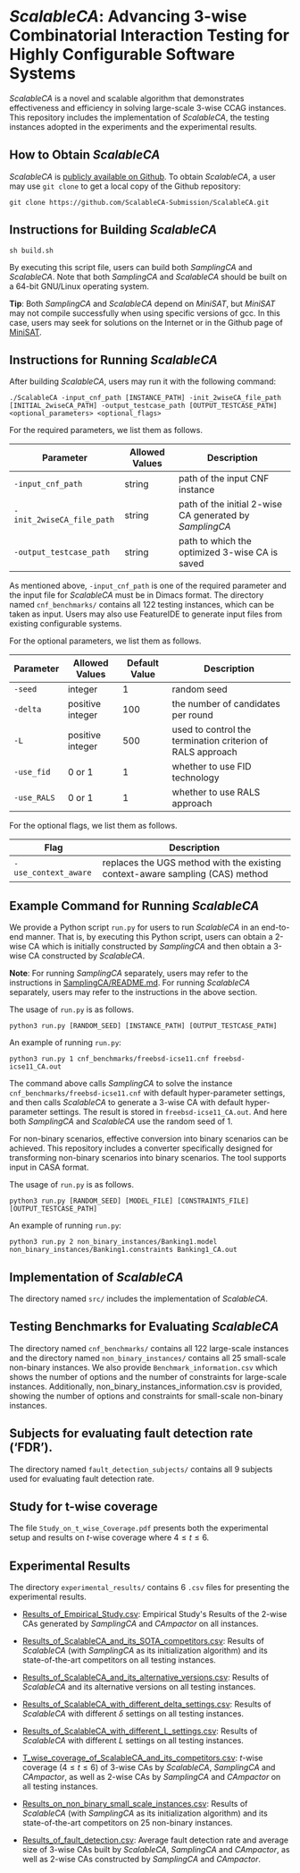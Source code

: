 # *ScalableCA*: Advancing 3-wise Combinatorial Interaction Testing for Highly Configurable Software Systems

*ScalableCA* is a novel and scalable algorithm that demonstrates effectiveness and efficiency in solving large-scale 3-wise CCAG instances. This repository includes the implementation of *ScalableCA*, the testing instances adopted in the experiments and the experimental results.

## How to Obtain *ScalableCA*

*ScalableCA* is [publicly available on Github](https://github.com/ScalableCA-Submission/ScalableCA). To obtain *ScalableCA*, a user may use `git clone` to get a local copy of the Github repository:

```
git clone https://github.com/ScalableCA-Submission/ScalableCA.git
```

## Instructions for Building *ScalableCA*

```
sh build.sh
```

By executing this script file, users can build both *SamplingCA* and *ScalableCA*. Note that both *SamplingCA* and *ScalableCA* should be built on a 64-bit GNU/Linux operating system.

**Tip**: Both *SamplingCA* and *ScalableCA* depend on *MiniSAT*, but *MiniSAT* may not compile successfully when using specific versions of gcc. In this case, users may seek for solutions on the Internet or in the Github page of [MiniSAT](https://github.com/niklasso/minisat).

## Instructions for Running *ScalableCA*

After building *ScalableCA*, users may run it with the following command: 

```
./ScalableCA -input_cnf_path [INSTANCE_PATH] -init_2wiseCA_file_path  [INITIAL_2wiseCA_PATH] -output_testcase_path [OUTPUT_TESTCASE_PATH] <optional_parameters> <optional_flags>
```

For the required parameters, we list them as follows. 

| Parameter | Allowed Values | Description |
| - | - | - |
| `-input_cnf_path` | string | path of the input CNF instance |
| `-init_2wiseCA_file_path` | string | path of the initial 2-wise CA generated by *SamplingCA* |
| `-output_testcase_path` | string | path to which the optimized 3-wise CA is saved |

As mentioned above, `-input_cnf_path` is one of the required parameter and the input file for *ScalableCA* must be in Dimacs format. The directory named `cnf_benchmarks/` contains all 122 testing instances, which can be taken as input. Users may also use FeatureIDE to generate input files from existing configurable systems.

For the optional parameters, we list them as follows.

| Parameter | Allowed Values | Default Value | Description | 
| - | - | - | - |
| `-seed` | integer | 1 | random seed |
| `-delta` | positive integer | 100 | the number of candidates per round |
| `-L` | positive integer | 500 | used to control the termination criterion of RALS approach |
| `-use_fid` | 0 or 1 | 1 | whether to use FID technology |
|  `-use_RALS` | 0 or 1 | 1 | whether to use RALS approach |

For the optional flags, we list them as follows.

| Flag | Description | 
| - | - |
| `-use_context_aware` | replaces the UGS method with the existing context-aware sampling (CAS) method |

## Example Command for Running *ScalableCA*

We provide a Python script `run.py` for users to run *ScalableCA* in an end-to-end manner. That is, by executing this Python script, users can obtain a 2-wise CA which is initially constructed by *SamplingCA* and then obtain a 3-wise CA constructed by *ScalableCA*.

**Note**: For running *SamplingCA* separately, users may refer to the instructions in [SamplingCA/README.md](./SamplingCA/README.md). For running *ScalableCA* separately, users may refer to the instructions in the above section.

The usage of `run.py` is as follows.

```
python3 run.py [RANDOM_SEED] [INSTANCE_PATH] [OUTPUT_TESTCASE_PATH]
```

An example of running `run.py`:

```
python3 run.py 1 cnf_benchmarks/freebsd-icse11.cnf freebsd-icse11_CA.out
```

The command above calls *SamplingCA* to solve the instance `cnf_benchmarks/freebsd-icse11.cnf` with default hyper-parameter settings, and then calls *ScalableCA* to generate a 3-wise CA with default hyper-parameter settings. The result is stored in `freebsd-icse11_CA.out`. And here both *SamplingCA* and *ScalableCA* use the random seed of 1.

For non-binary scenarios, effective conversion into binary scenarios can be achieved. This repository includes a converter specifically designed for transforming non-binary scenarios into binary scenarios. The tool supports input in CASA format.

The usage of `run.py` is as follows.

```
python3 run.py [RANDOM_SEED] [MODEL_FILE] [CONSTRAINTS_FILE] [OUTPUT_TESTCASE_PATH]
```

An example of running `run.py`:

```
python3 run.py 2 non_binary_instances/Banking1.model non_binary_instances/Banking1.constraints Banking1_CA.out
```

## Implementation of *ScalableCA*

The directory named `src/` includes the implementation of *ScalableCA*.

## Testing Benchmarks for Evaluating *ScalableCA*

The directory named `cnf_benchmarks/` contains all 122 large-scale instances and the directory named `non_binary_instances/` contains all 25 small-scale non-binary instances. We also provide `Benchmark_information.csv` which shows the number of options and the number of constraints for large-scale instances. Additionally, non_binary_instances_information.csv is provided, showing the number of options and constraints for small-scale non-binary instances.

## Subjects for evaluating fault detection rate (‘FDR’).

The directory named `fault_detection_subjects/` contains all 9 subjects used for evaluating fault detection rate.

## Study for t-wise coverage

The file `Study_on_t_wise_Coverage.pdf` presents both the experimental setup and results on $t$-wise coverage where $4\leq t\leq 6$.

## Experimental Results

The directory `experimental_results/` contains 6 `.csv` files for presenting the experimental results.

+ [Results_of_Empirical_Study.csv](https://github.com/ScalableCA-Submission/ScalableCA/blob/main/experimental_results/Results_of_Empirical_Study.csv): Empirical Study's Results of the 2-wise CAs generated by *SamplingCA* and *CAmpactor* on all instances.

+ [Results_of_ScalableCA_and_its_SOTA_competitors.csv](https://github.com/ScalableCA-Submission/ScalableCA/blob/main/experimental_results/Results_of_ScalableCA_and_its_SOTA_competitors.csv): Results of *ScalableCA* (with *SamplingCA* as its initialization algorithm) and its state-of-the-art competitors on all testing instances.

+ [Results_of_ScalableCA_and_its_alternative_versions.csv](https://github.com/ScalableCA-Submission/ScalableCA/blob/main/experimental_results/Results_of_ScalableCA_and_its_alternative_versions.csv): Results of *ScalableCA* and its alternative versions on all testing instances.

+ [Results_of_ScalableCA_with_different_delta_settings.csv](https://github.com/ScalableCA-Submission/ScalableCA/blob/main/experimental_results/Results_of_ScalableCA_with_different_delta_settings.csv): Results of *ScalableCA* with different $\delta$ settings on all testing instances.

+ [Results_of_ScalableCA_with_different_L_settings.csv](https://github.com/ScalableCA-Submission/ScalableCA/blob/main/experimental_results/Results_of_ScalableCA_with_different_L_settings.csv): Results of *ScalableCA* with different $L$ settings on all testing instances.

+ [T_wise_coverage_of_ScalableCA_and_its_competitors.csv](https://github.com/ScalableCA-Submission/ScalableCA/blob/main/experimental_results/T_wise_coverage_of_ScalableCA_and_its_competitors.csv): *t*-wise coverage ($4 \leq t \leq 6$) of 3-wise CAs by *ScalableCA*, *SamplingCA* and *CAmpactor*, as well as 2-wise CAs by *SamplingCA* and *CAmpactor* on all testing instances. 

+ [Results_on_non_binary_small_scale_instances.csv](https://github.com/ScalableCA-Submission/ScalableCA/blob/main/experimental_results/Results_on_non_binary_small_scale_instances.csv): Results of *ScalableCA* (with *SamplingCA* as its initialization algorithm) and its state-of-the-art competitors on 25 non-binary instances.

+ [Results_of_fault_detection.csv](https://github.com/ScalableCA-Submission/ScalableCA/blob/main/experimental_results/Results_of_fault_detection.csv): Average fault detection rate and average size of 3-wise CAs built by *ScalableCA*, *SamplingCA* and *CAmpactor*, as well as 2-wise CAs constructed by *SamplingCA* and *CAmpactor*. 